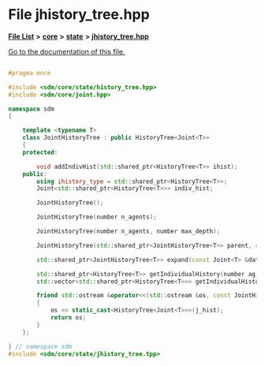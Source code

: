 
# File jhistory\_tree.hpp

[**File List**](files.md) **>** [**core**](dir_92216a09053680f71034e5e26026ee62.md) **>** [**state**](dir_d0d8dc666ec4ca9b544d63f25347f269.md) **>** [**jhistory\_tree.hpp**](jhistory__tree_8hpp.md)

[Go to the documentation of this file.](jhistory__tree_8hpp.md) 


````cpp

#pragma once

#include <sdm/core/state/history_tree.hpp>
#include <sdm/core/joint.hpp>

namespace sdm
{

    template <typename T>
    class JointHistoryTree : public HistoryTree<Joint<T>>
    {
    protected:

        void addIndivHist(std::shared_ptr<HistoryTree<T>> ihist);
    public:
        using ihistory_type = std::shared_ptr<HistoryTree<T>>;
        Joint<std::shared_ptr<HistoryTree<T>>> indiv_hist;

        JointHistoryTree();

        JointHistoryTree(number n_agents);

        JointHistoryTree(number n_agents, number max_depth);

        JointHistoryTree(std::shared_ptr<JointHistoryTree<T>> parent, const Joint<T> &item);

        std::shared_ptr<JointHistoryTree<T>> expand(const Joint<T> &data, bool backup = true);

        std::shared_ptr<HistoryTree<T>> getIndividualHistory(number ag_id) const;
        std::vector<std::shared_ptr<HistoryTree<T>>> getIndividualHistories() const;

        friend std::ostream &operator<<(std::ostream &os, const JointHistoryTree &j_hist)
        {
            os << static_cast<HistoryTree<Joint<T>>>(j_hist);
            return os;
        }
    };

} // namespace sdm
#include <sdm/core/state/jhistory_tree.tpp>
````

